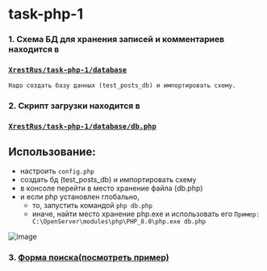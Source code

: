 # task-php-1



### 1. Схема БД для хранения записей и комментариев находится в 
### <code>[XrestRus/task-php-1/database](https://github.com/XrestRus/task-php-1/tree/master/database)</code> 
    Надо создать базу данных (test_posts_db) и импортировать схему.
    
### 2. Скрипт загрузки находится в 
### <code>[XrestRus/task-php-1/database/db.php](https://github.com/XrestRus/task-php-1/tree/master/database)</code>
## Использование: 
  - настроить <code>config.php</code> 
  - создать бд (test_posts_db) и импортировать схему
  - в консоле перейти в место хранение файла (db.php) 
  - и если php установлен глобально, 
     - то, запустить командой <code>php db.php</code>
     - иначе, найти место хранение php.exe и использовать его <code>Пример: C:\OpenServer\modules\php\PHP_8.0\php.exe db.php </code>

![image](https://user-images.githubusercontent.com/52876110/126035769-a0946498-9a04-457a-8e23-0b7b69b854f6.png)

### 3. [Форма поиска(посмотреть пример)](http://tstphp.azurewebsites.net/index.php)
